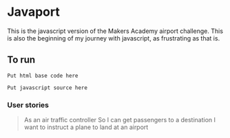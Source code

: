 # Javaport

This is the javascript version of the Makers Academy airport challenge.
This is also the beginning of my journey with javascript, as frustrating as that is.

## To run

`Put html base code here`

`Put javascript source here`

### User stories

> As an air traffic controller
> So I can get passengers to a destination
> I want to instruct a plane to land at an airport
